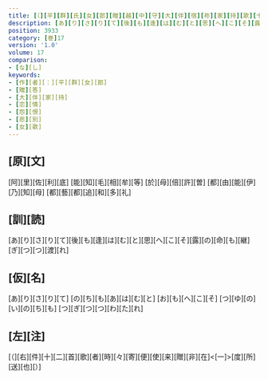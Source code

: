 ```yaml
---
title: [（][平][群][氏][女][郎][贈][越][中][守][大][伴][宿][祢][家][持][歌][十][二][首][）]
description: [あ][り][さ][り][て][後][も][逢][は][む][と][思][へ][こ][そ][露][の][命][も][継][ぎ][つ][つ][渡][れ]
position: 3933
category: [巻]17
version: '1.0'
volume: 17
comparison:
- [な][し]
keywords:
- [作][者][：][平][群][女][郎]
- [贈][答]
- [大][伴][家][持]
- [恋][情]
- [怨][恨]
- [悲][別]
- [女][歌]
---
```


## [原][文]

[阿][里][佐][利][底] [能][知][毛][相][牟][等] [於][母][倍][許][曽] [都][由][能][伊][乃][知][母] [都][藝][都][追][和][多][礼]

## [訓][読]

[あ][り][さ][り][て][後][も][逢][は][む][と][思][へ][こ][そ][露][の][命][も][継][ぎ][つ][つ][渡][れ]

## [仮][名]

[あ][り][さ][り][て] [の][ち][も][あ][は][む][と] [お][も][へ][こ][そ] [つ][ゆ][の][い][の][ち][も] [つ][ぎ][つ][つ][わ][た][れ]

## [左][注]

[（][右][件][十][二][首][歌][者][時][々][寄][便][使][来][贈][非][在]<[一]>[度][所][送][也][）]
